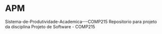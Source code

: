 # APM
Sistema-de-Produtividade-Academica---COMP215
Repositorio para projeto da disciplina Projeto de Software - COMP215
